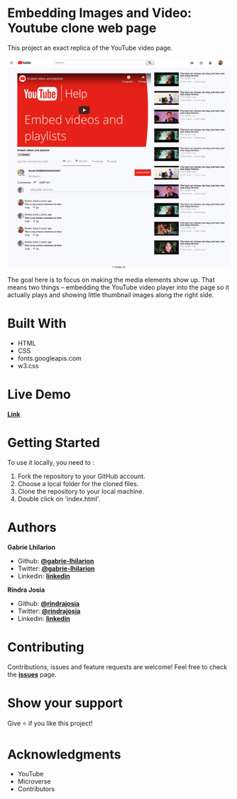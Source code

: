 # Embedding Images and Video: Youtube clone web page
This project an exact replica of the YouTube video page.

![Algorithm schema](./screenshot.png)

The goal here is to focus on making the media elements show up.
That means two things – embedding the YouTube video player into the page so it actually plays and showing little thumbnail images along the right side.

# Built With
* HTML
* CSS
* fonts.googleapis.com
* w3.css

# Live Demo
**[Link](https://raw.githack.com/gabrie-lhilarion/youtube-homepage/feature-one/index.html)**


# Getting Started
To use it locally, you need to :
1. Fork the repository to your GitHub account.
2. Choose a local folder for the cloned files.
3. Clone the repository to your local machine.
4. Double click on 'index.html'.

# Authors

**Gabrie Lhilarion**


* Github: **[@gabrie-lhilarion](https://github.com/gabrie-lhilarion)**
* Twitter: **[@gabrie-lhilarion](#)**
* Linkedin: **[linkedin](https://www.linkedin.com/in/gabrielhilarion/)**

**Rindra Josia**

* Github: **[@rindrajosia](https://github.com/rindrajosia)**
* Twitter: **[@rindrajosia](https://www.linkedin.com/in/rindra-josia-99b2111a2/)**
* Linkedin: **[linkedin](https://www.linkedin.com/in/rindra-josia-99b2111a2/)**

#  Contributing

Contributions, issues and feature requests are welcome!
Feel free to check the **[issues](https://github.com/gabrie-lhilarion/youtube-homepage/issues)** page.


#  Show your support

  Give ⭐️ if you like this project!

# Acknowledgments

* YouTube
* Microverse
* Contributors
